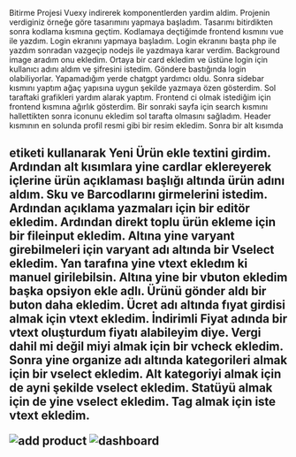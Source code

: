 

Bitirme Projesi 
Vuexy indirerek komponentlerden yardim aldim. Projenin verdiginiz örneğe göre tasarımını yapmaya başladım. Tasarımı bitirdikten sonra kodlama kısmına geçtim. Kodlamaya deçtiğimde frontend kısmını vue ile yazdım. Login ekranını yapmaya başladım. Login ekranını başta php ile yazdım sonradan vazgeçip nodejs ile yazdmaya karar verdim. Background image aradım onu ekledim. Ortaya bir card ekledim ve üstüne login için kullanıcı adını aldım ve şifresini istedim. Göndere bastığında login olabiliyorlar. Yapamadığım yerde chatgpt yardımcı oldu. Sonra sidebar kısmını yaptım ağaç yapısına uygun şekilde yazmaya özen gösterdim. Sol taraftaki grafikleri yardım alarak yaptım. Frontend ci olmak istediğim için frontend kısmına ağırlık gösterdim. Bir sonraki sayfa için search kısmını hallettikten sonra iconunu ekledim sol tarafta olmasını sağladım. Header kısmının en solunda profil resmi gibi bir resim ekledim. Sonra bir alt kısımda <h2> etiketi kullanarak Yeni Ürün ekle textini girdim. Ardından alt kısımlara yine cardlar eklereyerek içlerine ürün açıklaması başlığı altında ürün adını aldım. Sku ve Barcodlarını girmelerini istedim. Ardından açıklama yazmaları için bir editör ekledim. Ardından direkt toplu ürün ekleme için bir fileinput ekledim. Altına yine varyant girebilmeleri için varyant adı altında bir 
Vselect ekledim. Yan tarafına yine vtext ekledım ki manuel girilebilsin. Altına yine bir vbuton ekledim başka opsiyon ekle adlı. Ürünü gönder aldı bir buton daha ekledim. 
Ücret adı altında fıyat girdisi almak için vtext ekledim. İndirimli Fiyat adında bir vtext oluşturdum fiyatı alabileyim diye. Vergi dahil mi değil miyi almak için bir vcheck ekledim. 
Sonra yine organize adı altında kategorileri almak için bir vselect ekledim. Alt kategoriyi almak için de ayni şekilde vselect ekledim. Statüyü almak için de yine vselect ekledim.
Tag almak için iste vtext ekledim.

![add product](https://github.com/Zeynepsydm/Zeynep-Saydam--202503001/assets/101592610/c7ca48ba-6a6f-49ef-92dd-2d9c34f5f594)
![dashboard](https://github.com/Zeynepsydm/Zeynep-Saydam--202503001/assets/101592610/0d5b02a8-7cad-4516-8771-38e718a32d71)


